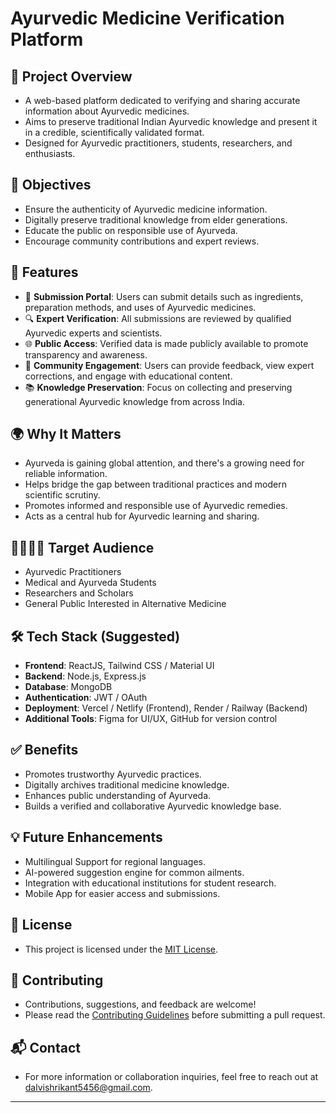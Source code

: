 # Ayurvedic Medicine Verification Platform

## 📌 Project Overview
- A web-based platform dedicated to verifying and sharing accurate information about Ayurvedic medicines.
- Aims to preserve traditional Indian Ayurvedic knowledge and present it in a credible, scientifically validated format.
- Designed for Ayurvedic practitioners, students, researchers, and enthusiasts.

## 🎯 Objectives
- Ensure the authenticity of Ayurvedic medicine information.
- Digitally preserve traditional knowledge from elder generations.
- Educate the public on responsible use of Ayurveda.
- Encourage community contributions and expert reviews.

## 🧪 Features
- 📝 **Submission Portal**: Users can submit details such as ingredients, preparation methods, and uses of Ayurvedic medicines.
- 🔍 **Expert Verification**: All submissions are reviewed by qualified Ayurvedic experts and scientists.
- 🌐 **Public Access**: Verified data is made publicly available to promote transparency and awareness.
- 👥 **Community Engagement**: Users can provide feedback, view expert corrections, and engage with educational content.
- 📚 **Knowledge Preservation**: Focus on collecting and preserving generational Ayurvedic knowledge from across India.

## 🌍 Why It Matters
- Ayurveda is gaining global attention, and there's a growing need for reliable information.
- Helps bridge the gap between traditional practices and modern scientific scrutiny.
- Promotes informed and responsible use of Ayurvedic remedies.
- Acts as a central hub for Ayurvedic learning and sharing.

## 👨‍👩‍👧‍👦 Target Audience
- Ayurvedic Practitioners
- Medical and Ayurveda Students
- Researchers and Scholars
- General Public Interested in Alternative Medicine

## 🛠️ Tech Stack (Suggested)
- **Frontend**: ReactJS, Tailwind CSS / Material UI
- **Backend**: Node.js, Express.js
- **Database**: MongoDB
- **Authentication**: JWT / OAuth
- **Deployment**: Vercel / Netlify (Frontend), Render / Railway (Backend)
- **Additional Tools**: Figma for UI/UX, GitHub for version control

## ✅ Benefits
- Promotes trustworthy Ayurvedic practices.
- Digitally archives traditional medicine knowledge.
- Enhances public understanding of Ayurveda.
- Builds a verified and collaborative Ayurvedic knowledge base.

## 💡 Future Enhancements
- Multilingual Support for regional languages.
- AI-powered suggestion engine for common ailments.
- Integration with educational institutions for student research.
- Mobile App for easier access and submissions.

## 📄 License
- This project is licensed under the [MIT License](LICENSE).

## 🤝 Contributing
- Contributions, suggestions, and feedback are welcome!
- Please read the [Contributing Guidelines](CONTRIBUTING.md) before submitting a pull request.

## 📬 Contact
- For more information or collaboration inquiries, feel free to reach out at dalvishrikant5456@gmail.com.

---

